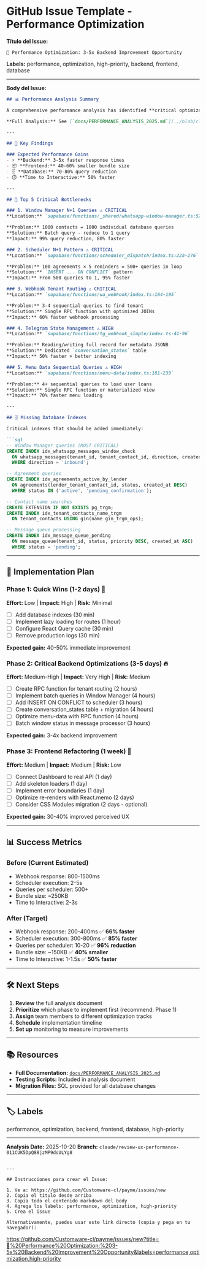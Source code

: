 # GitHub Issue Template - Performance Optimization

**Título del Issue:**
```
🚀 Performance Optimization: 3-5x Backend Improvement Opportunity
```

**Labels:** performance, optimization, high-priority, backend, frontend, database

---

**Body del Issue:**

```markdown
## 📊 Performance Analysis Summary

A comprehensive performance analysis has identified **critical optimization opportunities** that can improve system performance by **3-5x** and enhance user experience significantly.

**Full Analysis:** See [`docs/PERFORMANCE_ANALYSIS_2025.md`](../blob/claude/review-ux-performance-011CUK5DpQ88jzMP9dsULYg8/docs/PERFORMANCE_ANALYSIS_2025.md)

---

## 🎯 Key Findings

### Expected Performance Gains
- ⚡ **Backend:** 3-5x faster response times
- 📦 **Frontend:** 40-60% smaller bundle size
- 🗄️ **Database:** 70-80% query reduction
- ⏱️ **Time to Interactive:** 50% faster

---

## 🔴 Top 5 Critical Bottlenecks

### 1. Window Manager N+1 Queries ⚠️ CRITICAL
**Location:** `supabase/functions/_shared/whatsapp-window-manager.ts:521-562`

**Problem:** 1000 contacts = 1000 individual database queries
**Solution:** Batch query - reduce to 1 query
**Impact:** 99% query reduction, 80% faster

### 2. Scheduler N+1 Pattern ⚠️ CRITICAL
**Location:** `supabase/functions/scheduler_dispatch/index.ts:228-276`

**Problem:** 100 agreements × 5 reminders = 500+ queries in loop
**Solution:** `INSERT ... ON CONFLICT` pattern
**Impact:** From 500 queries to 1, 95% faster

### 3. Webhook Tenant Routing ⚠️ CRITICAL
**Location:** `supabase/functions/wa_webhook/index.ts:164-195`

**Problem:** 3-4 sequential queries to find tenant
**Solution:** Single RPC function with optimized JOINs
**Impact:** 60% faster webhook processing

### 4. Telegram State Management ⚠️ HIGH
**Location:** `supabase/functions/tg_webhook_simple/index.ts:41-96`

**Problem:** Reading/writing full record for metadata JSONB
**Solution:** Dedicated `conversation_states` table
**Impact:** 50% faster + better indexing

### 5. Menu Data Sequential Queries ⚠️ HIGH
**Location:** `supabase/functions/menu-data/index.ts:181-239`

**Problem:** 4+ sequential queries to load user loans
**Solution:** Single RPC function or materialized view
**Impact:** 70% faster menu loading

---

## 🗄️ Missing Database Indexes

Critical indexes that should be added immediately:

```sql
-- Window Manager queries (MOST CRITICAL)
CREATE INDEX idx_whatsapp_messages_window_check
  ON whatsapp_messages(tenant_id, tenant_contact_id, direction, created_at DESC)
  WHERE direction = 'inbound';

-- Agreement queries
CREATE INDEX idx_agreements_active_by_lender
  ON agreements(lender_tenant_contact_id, status, created_at DESC)
  WHERE status IN ('active', 'pending_confirmation');

-- Contact name searches
CREATE EXTENSION IF NOT EXISTS pg_trgm;
CREATE INDEX idx_tenant_contacts_name_trgm
  ON tenant_contacts USING gin(name gin_trgm_ops);

-- Message queue processing
CREATE INDEX idx_message_queue_pending
  ON message_queue(tenant_id, status, priority DESC, created_at ASC)
  WHERE status = 'pending';
```

---

## 🎯 Implementation Plan

### Phase 1: Quick Wins (1-2 days) 🚀
**Effort:** Low | **Impact:** High | **Risk:** Minimal

- [ ] Add database indexes (30 min)
- [ ] Implement lazy loading for routes (1 hour)
- [ ] Configure React Query cache (30 min)
- [ ] Remove production logs (30 min)

**Expected gain:** 40-50% immediate improvement

### Phase 2: Critical Backend Optimizations (3-5 days) 🔥
**Effort:** Medium-High | **Impact:** Very High | **Risk:** Medium

- [ ] Create RPC function for tenant routing (2 hours)
- [ ] Implement batch queries in Window Manager (4 hours)
- [ ] Add INSERT ON CONFLICT to scheduler (3 hours)
- [ ] Create conversation_states table + migration (4 hours)
- [ ] Optimize menu-data with RPC function (4 hours)
- [ ] Batch window status in message processor (3 hours)

**Expected gain:** 3-4x backend improvement

### Phase 3: Frontend Refactoring (1 week) 💪
**Effort:** Medium | **Impact:** Medium | **Risk:** Low

- [ ] Connect Dashboard to real API (1 day)
- [ ] Add skeleton loaders (1 day)
- [ ] Implement error boundaries (1 day)
- [ ] Optimize re-renders with React.memo (2 days)
- [ ] Consider CSS Modules migration (2 days - optional)

**Expected gain:** 30-40% improved perceived UX

---

## 📊 Success Metrics

### Before (Current Estimated)
- Webhook response: 800-1500ms
- Scheduler execution: 2-5s
- Queries per scheduler: 500+
- Bundle size: ~250KB
- Time to Interactive: 2-3s

### After (Target)
- Webhook response: 200-400ms ✅ **66% faster**
- Scheduler execution: 300-800ms ✅ **85% faster**
- Queries per scheduler: 10-20 ✅ **96% reduction**
- Bundle size: ~150KB ✅ **40% smaller**
- Time to Interactive: 1-1.5s ✅ **50% faster**

---

## 🛠️ Next Steps

1. **Review** the full analysis document
2. **Prioritize** which phase to implement first (recommend: Phase 1)
3. **Assign** team members to different optimization tracks
4. **Schedule** implementation timeline
5. **Set up** monitoring to measure improvements

---

## 📚 Resources

- **Full Documentation:** [`docs/PERFORMANCE_ANALYSIS_2025.md`](../blob/claude/review-ux-performance-011CUK5DpQ88jzMP9dsULYg8/docs/PERFORMANCE_ANALYSIS_2025.md)
- **Testing Scripts:** Included in analysis document
- **Migration Files:** SQL provided for all database changes

---

## 🏷️ Labels

performance, optimization, backend, frontend, database, high-priority

---

**Analysis Date:** 2025-10-20
**Branch:** `claude/review-ux-performance-011CUK5DpQ88jzMP9dsULYg8`
```

---

## Instrucciones para crear el Issue:

1. Ve a: https://github.com/Customware-cl/payme/issues/new
2. Copia el título desde arriba
3. Copia todo el contenido markdown del body
4. Agrega los labels: performance, optimization, high-priority
5. Crea el issue

Alternativamente, puedes usar este link directo (copia y pega en tu navegador):
```
https://github.com/Customware-cl/payme/issues/new?title=🚀%20Performance%20Optimization:%203-5x%20Backend%20Improvement%20Opportunity&labels=performance,optimization,high-priority
```
